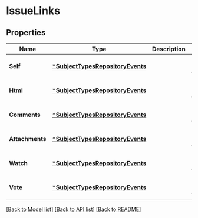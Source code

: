 # IssueLinks

## Properties
Name | Type | Description | Notes
------------ | ------------- | ------------- | -------------
**Self** | [***SubjectTypesRepositoryEvents**](subject_types_repository_events.md) |  | [optional] [default to null]
**Html** | [***SubjectTypesRepositoryEvents**](subject_types_repository_events.md) |  | [optional] [default to null]
**Comments** | [***SubjectTypesRepositoryEvents**](subject_types_repository_events.md) |  | [optional] [default to null]
**Attachments** | [***SubjectTypesRepositoryEvents**](subject_types_repository_events.md) |  | [optional] [default to null]
**Watch** | [***SubjectTypesRepositoryEvents**](subject_types_repository_events.md) |  | [optional] [default to null]
**Vote** | [***SubjectTypesRepositoryEvents**](subject_types_repository_events.md) |  | [optional] [default to null]

[[Back to Model list]](../README.md#documentation-for-models) [[Back to API list]](../README.md#documentation-for-api-endpoints) [[Back to README]](../README.md)


